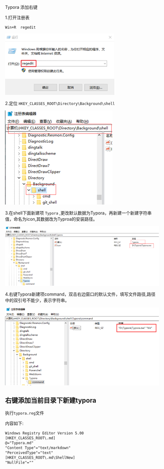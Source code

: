Typora 添加右键

1.打开注册表

```
Win+R  regedit
```

![image](.\asset\01.png)

2.定位 `HKEY_CLASSES_ROOT\Directory\Background\shell`

![image](.\asset\02.png)

3.在shell下面新建项 `Typora` ,更改默认数据为Typora，再新建一个新建字符串值，命名为icon,其数据改为Typroa的安装路径。

![image](.\asset\03.png)

4.右键Typora新建项command，双击右边窗口的默认文件，填写文件路径,路径中的双引号不能少，表示字符串。

![image](.\asset\04.png)

## 右键添加当前目录下新建typora

执行`typora.reg`文件

内容如下:

```shell
Windows Registry Editor Version 5.00
[HKEY_CLASSES_ROOT\.md]
@="Typora.md"
"Content Type"="text/markdown"
"PerceivedType"="text"
[HKEY_CLASSES_ROOT\.md\ShellNew]
"NullFile"=""
```

